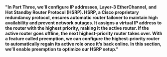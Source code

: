 #### "In Part Three, we’ll configure IP addresses, Layer-3 EtherChannel, and Hot Standby Router Protocol (HSRP). HSRP, a Cisco proprietary redundancy protocol, ensures automatic router failover to maintain high availability and prevent network outages. It assigns a virtual IP address to the router with the highest priority, making it the active router. If the active router goes offline, the next highest-priority router takes over. With a feature called preemption, we can configure the highest-priority router to automatically regain its active role once it’s back online. In this section, we’ll enable preemption to optimize our HSRP setup."


